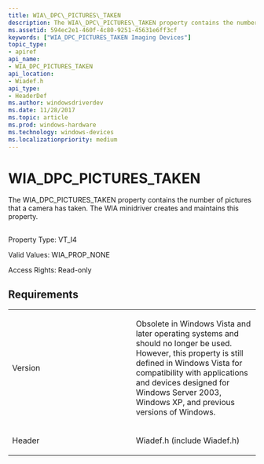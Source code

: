 ```yaml
---
title: WIA\_DPC\_PICTURES\_TAKEN
description: The WIA\_DPC\_PICTURES\_TAKEN property contains the number of pictures that a camera has taken. The WIA minidriver creates and maintains this property.
ms.assetid: 594ec2e1-460f-4c80-9251-45631e6ff3cf
keywords: ["WIA_DPC_PICTURES_TAKEN Imaging Devices"]
topic_type:
- apiref
api_name:
- WIA_DPC_PICTURES_TAKEN
api_location:
- Wiadef.h
api_type:
- HeaderDef
ms.author: windowsdriverdev
ms.date: 11/28/2017
ms.topic: article
ms.prod: windows-hardware
ms.technology: windows-devices
ms.localizationpriority: medium
---
```


# WIA\_DPC\_PICTURES\_TAKEN


The WIA\_DPC\_PICTURES\_TAKEN property contains the number of pictures that a camera has taken. The WIA minidriver creates and maintains this property.

## <span id="ddk_wia_dpc_pictures_taken_si"></span><span id="DDK_WIA_DPC_PICTURES_TAKEN_SI"></span>


Property Type: VT\_I4

Valid Values: WIA\_PROP\_NONE

Access Rights: Read-only

Requirements
------------

<table>
<colgroup>
<col width="50%" />
<col width="50%" />
</colgroup>
<tbody>
<tr class="odd">
<td><p>Version</p></td>
<td><p>Obsolete in Windows Vista and later operating systems and should no longer be used. However, this property is still defined in Windows Vista for compatibility with applications and devices designed for Windows Server 2003, Windows XP, and previous versions of Windows.</p></td>
</tr>
<tr class="even">
<td><p>Header</p></td>
<td>Wiadef.h (include Wiadef.h)</td>
</tr>
</tbody>
</table>

 

 






